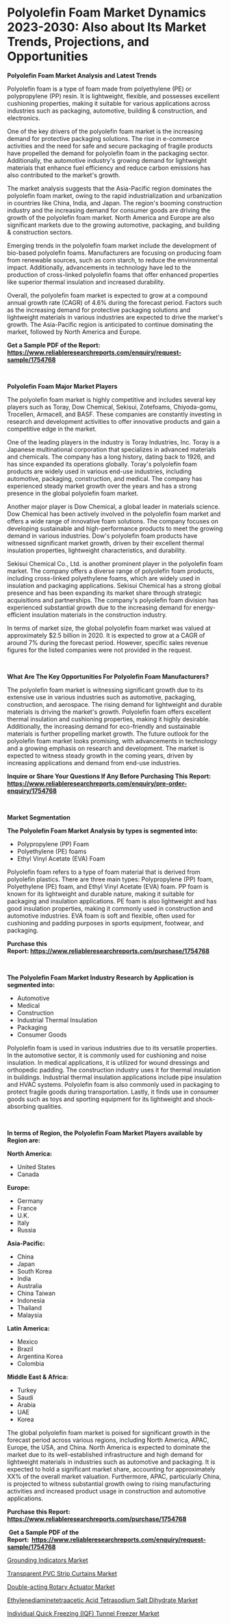 <p><h1>Polyolefin Foam Market Dynamics 2023-2030: Also about Its Market Trends, Projections, and Opportunities</h1></p><p><strong>Polyolefin Foam Market Analysis and Latest Trends</strong></p>
<p><p>Polyolefin foam is a type of foam made from polyethylene (PE) or polypropylene (PP) resin. It is lightweight, flexible, and possesses excellent cushioning properties, making it suitable for various applications across industries such as packaging, automotive, building & construction, and electronics.</p><p>One of the key drivers of the polyolefin foam market is the increasing demand for protective packaging solutions. The rise in e-commerce activities and the need for safe and secure packaging of fragile products have propelled the demand for polyolefin foam in the packaging sector. Additionally, the automotive industry's growing demand for lightweight materials that enhance fuel efficiency and reduce carbon emissions has also contributed to the market's growth.</p><p>The market analysis suggests that the Asia-Pacific region dominates the polyolefin foam market, owing to the rapid industrialization and urbanization in countries like China, India, and Japan. The region's booming construction industry and the increasing demand for consumer goods are driving the growth of the polyolefin foam market. North America and Europe are also significant markets due to the growing automotive, packaging, and building & construction sectors.</p><p>Emerging trends in the polyolefin foam market include the development of bio-based polyolefin foams. Manufacturers are focusing on producing foam from renewable sources, such as corn starch, to reduce the environmental impact. Additionally, advancements in technology have led to the production of cross-linked polyolefin foams that offer enhanced properties like superior thermal insulation and increased durability.</p><p>Overall, the polyolefin foam market is expected to grow at a compound annual growth rate (CAGR) of 4.6% during the forecast period. Factors such as the increasing demand for protective packaging solutions and lightweight materials in various industries are expected to drive the market's growth. The Asia-Pacific region is anticipated to continue dominating the market, followed by North America and Europe.</p></p>
<p><strong>Get a Sample PDF of the Report:&nbsp; <a href="https://www.reliableresearchreports.com/enquiry/request-sample/1754768">https://www.reliableresearchreports.com/enquiry/request-sample/1754768</a></strong></p>
<p>&nbsp;</p>
<p><strong>Polyolefin Foam Major Market Players</strong></p>
<p><p>The polyolefin foam market is highly competitive and includes several key players such as Toray, Dow Chemical, Sekisui, Zotefoams, Chiyoda-gomu, Trocellen, Armacell, and BASF. These companies are constantly investing in research and development activities to offer innovative products and gain a competitive edge in the market.</p><p>One of the leading players in the industry is Toray Industries, Inc. Toray is a Japanese multinational corporation that specializes in advanced materials and chemicals. The company has a long history, dating back to 1926, and has since expanded its operations globally. Toray's polyolefin foam products are widely used in various end-use industries, including automotive, packaging, construction, and medical. The company has experienced steady market growth over the years and has a strong presence in the global polyolefin foam market.</p><p>Another major player is Dow Chemical, a global leader in materials science. Dow Chemical has been actively involved in the polyolefin foam market and offers a wide range of innovative foam solutions. The company focuses on developing sustainable and high-performance products to meet the growing demand in various industries. Dow's polyolefin foam products have witnessed significant market growth, driven by their excellent thermal insulation properties, lightweight characteristics, and durability.</p><p>Sekisui Chemical Co., Ltd. is another prominent player in the polyolefin foam market. The company offers a diverse range of polyolefin foam products, including cross-linked polyethylene foams, which are widely used in insulation and packaging applications. Sekisui Chemical has a strong global presence and has been expanding its market share through strategic acquisitions and partnerships. The company's polyolefin foam division has experienced substantial growth due to the increasing demand for energy-efficient insulation materials in the construction industry.</p><p>In terms of market size, the global polyolefin foam market was valued at approximately $2.5 billion in 2020. It is expected to grow at a CAGR of around 7% during the forecast period. However, specific sales revenue figures for the listed companies were not provided in the request.</p></p>
<p>&nbsp;</p>
<p><strong>What Are The Key Opportunities For Polyolefin Foam Manufacturers?</strong></p>
<p><p>The polyolefin foam market is witnessing significant growth due to its extensive use in various industries such as automotive, packaging, construction, and aerospace. The rising demand for lightweight and durable materials is driving the market's growth. Polyolefin foam offers excellent thermal insulation and cushioning properties, making it highly desirable. Additionally, the increasing demand for eco-friendly and sustainable materials is further propelling market growth. The future outlook for the polyolefin foam market looks promising, with advancements in technology and a growing emphasis on research and development. The market is expected to witness steady growth in the coming years, driven by increasing applications and demand from end-use industries.</p></p>
<p><strong>Inquire or Share Your Questions If Any Before Purchasing This Report: <a href="https://www.reliableresearchreports.com/enquiry/pre-order-enquiry/1754768">https://www.reliableresearchreports.com/enquiry/pre-order-enquiry/1754768</a></strong></p>
<p>&nbsp;</p>
<p><strong>Market Segmentation</strong></p>
<p><strong>The Polyolefin Foam Market Analysis by types is segmented into:</strong></p>
<p><ul><li>Polypropylene (PP) Foam</li><li>Polyethylene (PE) foams</li><li>Ethyl Vinyl Acetate (EVA) Foam</li></ul></p>
<p><p>Polyolefin foam refers to a type of foam material that is derived from polyolefin plastics. There are three main types: Polypropylene (PP) foam, Polyethylene (PE) foam, and Ethyl Vinyl Acetate (EVA) foam. PP foam is known for its lightweight and durable nature, making it suitable for packaging and insulation applications. PE foam is also lightweight and has good insulation properties, making it commonly used in construction and automotive industries. EVA foam is soft and flexible, often used for cushioning and padding purposes in sports equipment, footwear, and packaging.</p></p>
<p><strong>Purchase this Report:&nbsp;<a href="https://www.reliableresearchreports.com/purchase/1754768">https://www.reliableresearchreports.com/purchase/1754768</a></strong></p>
<p>&nbsp;</p>
<p><strong>The Polyolefin Foam Market Industry Research by Application is segmented into:</strong></p>
<p><ul><li>Automotive</li><li>Medical</li><li>Construction</li><li>Industrial Thermal Insulation</li><li>Packaging</li><li>Consumer Goods</li></ul></p>
<p><p>Polyolefin foam is used in various industries due to its versatile properties. In the automotive sector, it is commonly used for cushioning and noise insulation. In medical applications, it is utilized for wound dressings and orthopedic padding. The construction industry uses it for thermal insulation in buildings. Industrial thermal insulation applications include pipe insulation and HVAC systems. Polyolefin foam is also commonly used in packaging to protect fragile goods during transportation. Lastly, it finds use in consumer goods such as toys and sporting equipment for its lightweight and shock-absorbing qualities.</p></p>
<p>&nbsp;</p>
<p><strong>In terms of Region, the Polyolefin Foam Market Players available by Region are:</strong></p>
<p>
    <p> <strong> North America: </strong>
        <ul>
            <li>United States</li>
            <li>Canada</li>
        </ul>
        </p> 
    <p> <strong> Europe: </strong>
        <ul>
            <li>Germany</li>
            <li>France</li>
            <li>U.K.</li>
            <li>Italy</li>
            <li>Russia</li>
        </ul>
        </p> 
    <p> <strong> Asia-Pacific: </strong>
        <ul>
            <li>China</li>
            <li>Japan</li>
            <li>South Korea</li>
            <li>India</li>
            <li>Australia</li>
            <li>China Taiwan</li>
            <li>Indonesia</li>
            <li>Thailand</li>
            <li>Malaysia</li>
        </ul>
        </p> 
    <p> <strong> Latin America: </strong>
        <ul>
            <li>Mexico</li>
            <li>Brazil</li>
            <li>Argentina Korea</li>
            <li>Colombia</li>
        </ul>
        </p> 
    <p> <strong> Middle East & Africa: </strong>
        <ul>
            <li>Turkey</li>
            <li>Saudi</li>
            <li>Arabia</li>
            <li>UAE</li>
            <li>Korea</li>
        </ul>
    </p>
    </p>
<p><p>The global polyolefin foam market is poised for significant growth in the forecast period across various regions, including North America, APAC, Europe, the USA, and China. North America is expected to dominate the market due to its well-established infrastructure and high demand for lightweight materials in industries such as automotive and packaging. It is expected to hold a significant market share, accounting for approximately XX% of the overall market valuation. Furthermore, APAC, particularly China, is projected to witness substantial growth owing to rising manufacturing activities and increased product usage in construction and automotive applications.</p></p>
<p><strong>Purchase this Report: <a href="https://www.reliableresearchreports.com/purchase/1754768">https://www.reliableresearchreports.com/purchase/1754768</a></strong></p>
<p>&nbsp;<strong>Get a Sample PDF of the Report:&nbsp;&nbsp;<a href="https://www.reliableresearchreports.com/enquiry/request-sample/1754768">https://www.reliableresearchreports.com/enquiry/request-sample/1754768</a></strong></p>
<p><strong></strong></p>
<p><p><a href="https://medium.com/@loretashyti01/grounding-indicators-market-furnishes-information-on-market-share-market-trends-and-market-growth-043130a8b32a">Grounding Indicators Market</a></p><p><a href="https://github.com/amonskiyk/Market-Research-Report-List-1/blob/main/transparent-pvc-strip-curtains-market.md">Transparent PVC Strip Curtains Market</a></p><p><a href="https://medium.com/@greisdukagjini2014/double-acting-rotary-actuator-market-furnishes-information-on-market-share-market-trends-and-284f10c00f1b">Double-acting Rotary Actuator Market</a></p><p><a href="https://github.com/JameTravis/Market-Research-Report-List-2/blob/main/ethylenediaminetetraacetic-acid-tetrasodium-salt-dihydrate-market.md">Ethylenediaminetetraacetic Acid Tetrasodium Salt Dihydrate Market</a></p><p><a href="https://medium.com/@entelaloshi55/analyzing-individual-quick-freezing-iqf-tunnel-freezer-market-global-industry-perspective-and-251aa54aee56">Individual Quick Freezing (IQF) Tunnel Freezer Market</a></p></p>